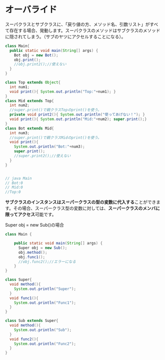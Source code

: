 # オーバライド

スーパクラスとサブクラスに、「戻り値の方、メソッド名、引数リスト」がすべて存在する場合、発動します。スーパクラスのメソッドはサブクラスのメソッドに隠されてしまう。（サブのヤツにアクセルすることになる）。

```java
class Main{
  public static void main(String[] args) {
    Bot obj = new Bot();
    obj.print();
    //obj.print2();//使えない
  }
}

class Top extends Object{
  int num1;
  void print(){ System.out.println("Top:"+num1); }
}
class Mid extends Top{
  int num2;
  //super.print()で親クラスTopのprint()を使う。
  private void print2(){ System.out.println("使ってあげない！"); }
  void print(){ System.out.println("Mid:"+num2); super.print();}
}
class Bot extends Mid{
  int num3;
  //super.print()で親クラスMidのprint()を使う。
  void print(){ 
    System.out.println("Bot:"+num3); 
    super.print(); 
    //super.print2();//使えない
  }
}


// java Main
// Bot:0
// Mid:0
//Top:0
```

 **サブクラスのインスタンスはスーパークラスの型の変数に代入する**ことができます。その場合、スーパークラス型の変数に対しては、**スーパークラスのメンバに限ってアクセス**可能です。

Super obj = new Sub\(\)の場合

```java
class Main {

    public static void main(String[] args) {
      Super obj = new Sub();
      obj.method();
      obj.func1();
      //obj.func2();//エラーになる
    }
}

class Super{
  void method(){
    System.out.println("Super");
  }
  void func1(){
    System.out.println("Func1");
  }
}

class Sub extends Super{
  void method(){
    System.out.println("Sub");
  }
  void func2(){
    System.out.println("Func2");
  }
}
```

